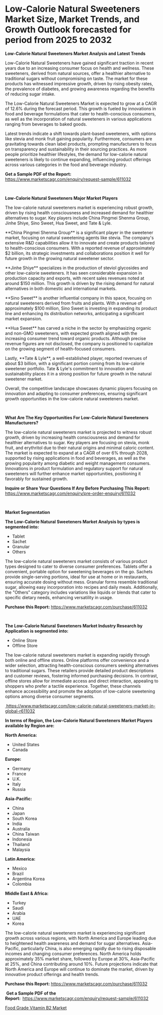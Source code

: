 <p><h1>Low-Calorie Natural Sweeteners Market Size, Market Trends, and Growth Outlook forecasted for period from 2025 to 2032</h1></p><p><strong>Low-Calorie Natural Sweeteners Market Analysis and Latest Trends</strong></p>
<p><p>Low-Calorie Natural Sweeteners have gained significant traction in recent years due to an increasing consumer focus on health and wellness. These sweeteners, derived from natural sources, offer a healthier alternative to traditional sugars without compromising on taste. The market for these products has witnessed impressive growth, driven by rising obesity rates, the prevalence of diabetes, and growing awareness regarding the benefits of reducing sugar intake.</p><p>The Low-Calorie Natural Sweeteners Market is expected to grow at a CAGR of 12.6% during the forecast period. This growth is fueled by innovations in food and beverage formulations that cater to health-conscious consumers, as well as the incorporation of natural sweeteners in various applications ranging from beverages to baked goods. </p><p>Latest trends indicate a shift towards plant-based sweeteners, with options like stevia and monk fruit gaining popularity. Furthermore, consumers are gravitating towards clean label products, prompting manufacturers to focus on transparency and sustainability in their sourcing practices. As more people prioritize healthier lifestyles, the demand for low-calorie natural sweeteners is likely to continue expanding, influencing product offerings across various categories in the food and beverage industry.</p></p>
<p><strong>Get a Sample PDF of the Report:&nbsp;</strong> <a href="https://www.marketscagr.com/enquiry/request-sample/611032?utm_campaign=3127&utm_medium=2&utm_source=Github&utm_content=ia&utm_term=23032025&utm_id=low-calorie-natural-sweeteners">https://www.marketscagr.com/enquiry/request-sample/611032</a></p>
<p>&nbsp;</p>
<p><strong>Low-Calorie Natural Sweeteners Major Market Players</strong></p>
<p><p>The low-calorie natural sweeteners market is experiencing robust growth, driven by rising health consciousness and increased demand for healthier alternatives to sugar. Key players include China Pingmei Shenma Group, Jinhe Shiye, Sino Sweet, Hua Sweet, and Tate & Lyle.</p><p>**China Pingmei Shenma Group** is a significant player in the sweetener market, focusing on natural sweetening agents like stevia. The company's extensive R&D capabilities allow it to innovate and create products tailored to health-conscious consumers. With a reported revenue of approximately $2 billion, its strategic investments and collaborations position it well for future growth in the growing natural sweetener sector.</p><p>**Jinhe Shiye** specializes in the production of steviol glycosides and other low-calorie sweeteners. It has seen considerable expansion in production capacity and exports, with recent sales revenues noted at around $150 million. This growth is driven by the rising demand for natural alternatives in both domestic and international markets.</p><p>**Sino Sweet** is another influential company in this space, focusing on natural sweeteners derived from fruits and plants. With a revenue of approximately $100 million, Sino Sweet is investing in expanding its product line and enhancing its distribution networks, anticipating a significant market expansion.</p><p>**Hua Sweet** has carved a niche in the sector by emphasizing organic and non-GMO sweeteners, with expected growth aligned with the increasing consumer trend toward organic products. Although precise revenue figures are not disclosed, the company is positioned to capitalize on the growing segment of health-focused consumers.</p><p>Lastly, **Tate & Lyle**, a well-established player, reported revenues of about $3 billion, with a significant portion coming from its low-calorie sweetener portfolio. Tate & Lyle's commitment to innovation and sustainability places it in a strong position for future growth in the natural sweetener market.</p><p>Overall, the competitive landscape showcases dynamic players focusing on innovation and adapting to consumer preferences, ensuring significant growth opportunities in the low-calorie natural sweeteners market.</p></p>
<p>&nbsp;</p>
<p><strong>What Are The Key Opportunities For Low-Calorie Natural Sweeteners Manufacturers?</strong></p>
<p><p>The low-calorie natural sweeteners market is projected to witness robust growth, driven by increasing health consciousness and demand for healthier alternatives to sugar. Key players are focusing on stevia, monk fruit, and erythritol due to their natural origins and minimal caloric content. The market is expected to expand at a CAGR of over 6% through 2028, supported by rising applications in food and beverages, as well as the growing popularity among diabetic and weight management consumers. Innovations in product formulation and regulatory support for natural sweeteners will further enhance market opportunities, positioning it favorably for sustained growth.</p></p>
<p><strong>Inquire or Share Your Questions If Any Before Purchasing This Report:</strong> <a href="https://www.marketscagr.com/enquiry/pre-order-enquiry/611032?utm_campaign=3127&utm_medium=2&utm_source=Github&utm_content=ia&utm_term=23032025&utm_id=low-calorie-natural-sweeteners">https://www.marketscagr.com/enquiry/pre-order-enquiry/611032</a></p>
<p>&nbsp;</p>
<p><strong>Market Segmentation</strong></p>
<p><strong>The Low-Calorie Natural Sweeteners Market Analysis by types is segmented into:</strong></p>
<p><ul><li>Tablet</li><li>Sachet</li><li>Granular</li><li>Others</li></ul></p>
<p><p>The low-calorie natural sweeteners market consists of various product types designed to cater to diverse consumer preferences. Tablets offer a convenient, portable option for sweetening beverages on the go. Sachets provide single-serving portions, ideal for use at home or in restaurants, ensuring accurate dosing without mess. Granular forms resemble traditional sugar, allowing easy incorporation into recipes and daily meals. Additionally, the "Others" category includes variations like liquids or blends that cater to specific dietary needs, enhancing versatility in usage.</p></p>
<p><strong>Purchase this Report:&nbsp;</strong><a href="https://www.marketscagr.com/purchase/611032?utm_campaign=3127&utm_medium=2&utm_source=Github&utm_content=ia&utm_term=23032025&utm_id=low-calorie-natural-sweeteners">https://www.marketscagr.com/purchase/611032</a></p>
<p>&nbsp;</p>
<p><strong>The Low-Calorie Natural Sweeteners Market Industry Research by Application is segmented into:</strong></p>
<p><ul><li>Online Store</li><li>Offline Store</li></ul></p>
<p><p>The low-calorie natural sweeteners market is expanding rapidly through both online and offline stores. Online platforms offer convenience and a wider selection, attracting health-conscious consumers seeking alternatives to traditional sugars. These retailers provide detailed product descriptions and customer reviews, fostering informed purchasing decisions. In contrast, offline stores allow for immediate access and direct interaction, appealing to shoppers who prefer a tactile experience. Together, these channels enhance accessibility and promote the adoption of low-calorie sweetening options among diverse consumer segments.</p></p>
<p><a href="https://www.marketscagr.com/low-calorie-natural-sweeteners-market-in-global-r611032?utm_campaign=3127&utm_medium=2&utm_source=Github&utm_content=ia&utm_term=23032025&utm_id=low-calorie-natural-sweeteners">&nbsp;https://www.marketscagr.com/low-calorie-natural-sweeteners-market-in-global-r611032</a></p>
<p><strong>In terms of Region, the Low-Calorie Natural Sweeteners Market Players available by Region are:</strong></p>
<p>
    <p> <strong> North America: </strong>
        <ul>
            <li>United States</li>
            <li>Canada</li>
        </ul>
        </p> 
    <p> <strong> Europe: </strong>
        <ul>
            <li>Germany</li>
            <li>France</li>
            <li>U.K.</li>
            <li>Italy</li>
            <li>Russia</li>
        </ul>
        </p> 
    <p> <strong> Asia-Pacific: </strong>
        <ul>
            <li>China</li>
            <li>Japan</li>
            <li>South Korea</li>
            <li>India</li>
            <li>Australia</li>
            <li>China Taiwan</li>
            <li>Indonesia</li>
            <li>Thailand</li>
            <li>Malaysia</li>
        </ul>
        </p> 
    <p> <strong> Latin America: </strong>
        <ul>
            <li>Mexico</li>
            <li>Brazil</li>
            <li>Argentina Korea</li>
            <li>Colombia</li>
        </ul>
        </p> 
    <p> <strong> Middle East & Africa: </strong>
        <ul>
            <li>Turkey</li>
            <li>Saudi</li>
            <li>Arabia</li>
            <li>UAE</li>
            <li>Korea</li>
        </ul>
    </p>
    </p>
<p><p>The low-calorie natural sweeteners market is experiencing significant growth across various regions, with North America and Europe leading due to heightened health awareness and demand for sugar alternatives. Asia-Pacific, particularly China, is also emerging rapidly due to rising disposable incomes and changing consumer preferences. North America holds approximately 35% market share, followed by Europe at 30%, Asia-Pacific at 25%, and China contributing around 10%. Future projections indicate that North America and Europe will continue to dominate the market, driven by innovative product offerings and health trends.</p></p>
<p><strong>Purchase this Report: </strong><a href="https://www.marketscagr.com/purchase/611032?utm_campaign=3127&utm_medium=2&utm_source=Github&utm_content=ia&utm_term=23032025&utm_id=low-calorie-natural-sweeteners">https://www.marketscagr.com/purchase/611032</a></p>
<p>&nbsp;<strong>Get a Sample PDF of the Report:&nbsp;&nbsp;</strong><a href="https://www.marketscagr.com/enquiry/request-sample/611032?utm_campaign=3127&utm_medium=2&utm_source=Github&utm_content=ia&utm_term=23032025&utm_id=low-calorie-natural-sweeteners">https://www.marketscagr.com/enquiry/request-sample/611032</a></p>
<p><strong></strong></p>
<p><p><a href="https://github.com/geyangvayora/Market-Research-Report-List-1/blob/main/food-grade-vitamin-b2-market.md?utm_campaign=3127&utm_medium=2&utm_source=Github&utm_content=ia&utm_term=23032025&utm_id=low-calorie-natural-sweeteners">Food Grade Vitamin B2 Market</a></p></p>